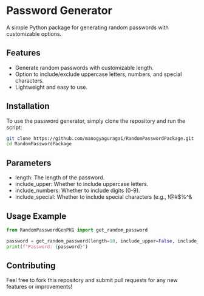 # Password Generator

A simple Python package for generating random passwords with customizable options.

## Features

- Generate random passwords with customizable length.
- Option to include/exclude uppercase letters, numbers, and special characters.
- Lightweight and easy to use. 

## Installation

To use the password generator, simply clone the repository and run the script:

```bash
git clone https://github.com/manogyaguragai/RandomPasswordPackage.git
cd RandomPasswordPackage
```

## Parameters
- length: The length of the password.
- include_upper: Whether to include uppercase letters.
- include_numbers: Whether to include digits (0-9).
- include_special: Whether to include special characters (e.g., !@#$%^&

## Usage Example

```python
from RandomPasswordGenPKG import get_random_password

password = get_random_password(length=10, include_upper=False, include_numbers=False, include_special=False)
print(f"Password: {password}")
```

## Contributing

Feel free to fork this repository and submit pull requests for any new features or improvements!

